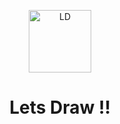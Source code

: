 <p align="center">
  <img alt="LD" src="https://user-images.githubusercontent.com/28982255/81791429-5a072380-9524-11ea-83d9-d12d17081bd3.png" width="100" />
</p>
<h1 align="center">
  Lets Draw !!
</h1>
